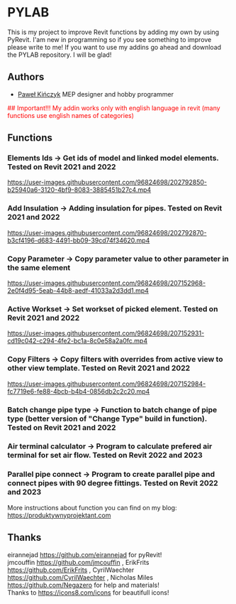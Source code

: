 
# PYLAB

This is my project to improve Revit functions by adding my own by using PyRevit. I'am new in programming so if you see something to improve please write to me! If you want to use my addins go ahead and download the PYLAB repository. I will be glad!

## Authors

- [Paweł Kińczyk](https://produktywnyprojektant.com/o-mnie/) MEP designer and hobby programmer

<span style="color:red">## Important!!! My addin works only with english language in revit (many functions use english names of categories)</span>

## Functions
### Elements Ids -> Get ids of model and linked model elements. Tested on Revit 2021 and 2022


https://user-images.githubusercontent.com/96824698/202792850-b25940a6-3120-4bf9-8083-3885451b27c4.mp4


### Add Insulation -> Adding insulation for pipes. Tested on Revit 2021 and 2022


https://user-images.githubusercontent.com/96824698/202792870-b3cf4196-d683-4491-bb09-39cd74f34620.mp4


### Copy Parameter -> Copy parameter value to other parameter in the same element


https://user-images.githubusercontent.com/96824698/207152968-2e0f4d95-5eab-44b8-aedf-41033a2d3dd1.mp4


### Active Workset -> Set workset of picked element. Tested on Revit 2021 and 2022


https://user-images.githubusercontent.com/96824698/207152931-cd19c042-c294-4fe2-bc1a-8c0e58a2a0fc.mp4


### Copy Filters -> Copy filters with overrides from active view to other view template. Tested on Revit 2021 and 2022


https://user-images.githubusercontent.com/96824698/207152984-fc7719e6-fe88-4bcb-b4b4-0856db2c2c20.mp4


### Batch change pipe type -> Function to batch change of pipe type (better version of "Change Type" build in function). Tested on Revit 2021 and 2022




### Air terminal calculator -> Program to calculate prefered air terminal for set air flow. Tested on Revit 2022 and 2023




### Parallel pipe connect -> Program to create parallel pipe and connect pipes with 90 degree fittings. Tested on Revit 2022 and 2023




More instructions about function you can find on my blog: https://produktywnyprojektant.com
## Thanks

eirannejad https://github.com/eirannejad for pyRevit! <br />
jmcouffin https://github.com/jmcouffin , ErikFrits https://github.com/ErikFrits , CyrilWaechter https://github.com/CyrilWaechter , Nicholas Miles https://github.com/Negazero for help and materials! <br />
Thanks to https://icons8.com/icons for beautifull icons! <br />
